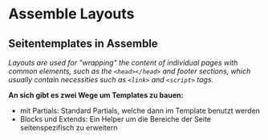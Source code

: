 # Assemble Layouts

## Seitentemplates in Assemble

_Layouts are used for "wrapping" the content of individual pages with common elements, such as the `<head></head>` and footer sections, which usually contain necessities such as `<link>` and `<script>` tags._

**An sich gibt es zwei Wege um Templates zu bauen:**

 * mit Partials: Standard Partials, welche dann im Template benutzt werden
 * Blocks und Extends: Ein Helper um die Bereiche der Seite seitenspezifisch zu erweitern
